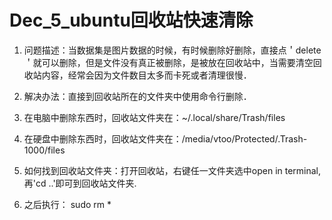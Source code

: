 Dec_5_ubuntu回收站快速清除
===

1. 问题描述：当数据集是图片数据的时候，有时候删除好删除，直接点＇delete＇就可以删除，但是文件没有真正被删除，是被放在回收站中，当需要清空回收站内容，经常会因为文件数目太多而卡死或者清理很慢．

2. 解决办法：直接到回收站所在的文件夹中使用命令行删除．

3. 在电脑中删除东西时，回收站文件夹在：~/.local/share/Trash/files

4. 在硬盘中删除东西时，回收站文件夹在：/media/vtoo/Protected/.Trash-1000/files

5. 如何找到回收站文件夹：打开回收站，右键任一文件夹选中open in terminal,再'cd ..'即可到回收站文件夹.

6. 之后执行： sudo rm *